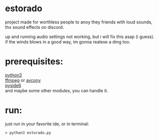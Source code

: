 # estorado
project made for worthless people to anoy they friends with loud sounds, thx sound effects on discord.

up and running
audio settings not working, but i will fix this asap (i guess).<br>
if the winds blows in a good way, im gonna realese a dmg too.

<h1>prerequisites:</h1>
<a href="https://www.python.org/">python3</a><br>
<a href="https://ffmpeg.org/">ffmpeg</a> or <a href="https://www.npmjs.com/package/avconv">avconv</a> <br>
<a href="https://pypi.org/project/PySide6/">pyside6</a><br>
and maybe some other modules, you can handle it.


<h1>run:</h1>
just run in your favorite ide, or in terminal:

```
> python3 estorado.py
```
